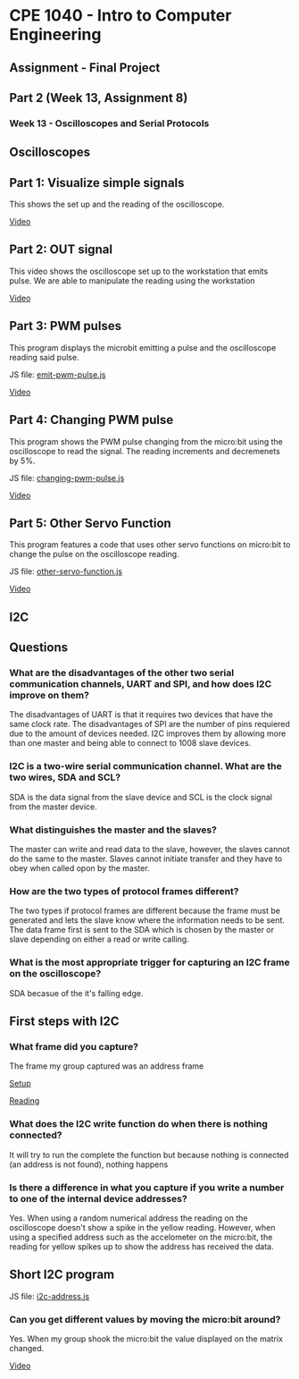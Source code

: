 # CPE 1040 - Intro to Computer Engineering #
## Assignment - Final Project ##
## Part 2 (Week 13, Assignment 8) ##
### Week 13 - Oscilloscopes and Serial Protocols ###
## Oscilloscopes ##
## Part 1: Visualize simple signals ##
This shows the set up and the reading of the oscilloscope.

[Video](https://imgur.com/a/iKxMMyE)
## Part 2: OUT signal ##
This video shows the oscilloscope set up to the workstation that emits pulse. We are able to manipulate the reading using the workstation

[Video](https://imgur.com/a/hSLcBpD)
## Part 3: PWM pulses ## 
This program displays the microbit emitting a pulse and the oscilloscope reading said pulse.

JS file: [emit-pwm-pulse.js](https://github.com/Introduction-to-Computer-Engineering/final-project-assignment-8-week-13-therunawayfiveguy/blob/master/emit-owm-pulse.js)

[Video](https://imgur.com/a/gSlabuU)
## Part 4: Changing PWM pulse ##
This program shows the PWM pulse changing from the micro:bit using the oscilloscope to read the signal. The reading increments and decremenets by 5%. 

JS file: [changing-pwm-pulse.js](https://github.com/Introduction-to-Computer-Engineering/final-project-assignment-8-week-13-therunawayfiveguy/blob/master/changing-pwm-pulse.js)

[Video](https://imgur.com/a/26anvjA)
## Part 5: Other Servo Function ##
This program features a code that uses other servo functions on micro:bit to change the pulse on the oscilloscope reading.

JS file: [other-servo-function.js](https://github.com/Introduction-to-Computer-Engineering/final-project-assignment-8-week-13-therunawayfiveguy/blob/master/other-servo-function.js)

[Video](https://imgur.com/a/JNYvjWn)
## I2C ##
## Questions ## 
### What are the disadvantages of the other two serial communication channels, UART and SPI, and how does I2C improve on them? ###
The disadvantages of UART is that it requires two devices that have the same clock rate. The disadvantages of SPI are the number of pins requiered due to the amount of devices needed. I2C improves them by allowing more than one master and being able to connect to 1008 slave devices.
### I2C is a two-wire serial communication channel. What are the two wires, SDA and SCL? ###
SDA is the data signal from the slave device and SCL is the clock signal from the master device.
### What distinguishes the master and the slaves? ###
The master can write and read data to the slave, however, the slaves cannot do the same to the master. Slaves cannot initiate transfer and they have to obey when called opon by the master.
### How are the two types of protocol frames different? ###
The two types if protocol frames are different because the frame must be generated and lets the slave know where the information needs to be sent. The data frame first is sent to the SDA which is chosen by the master or slave depending on either a read or write calling.
### What is the most appropriate trigger for capturing an I2C frame on the oscilloscope? ###
SDA becasue of the it's falling edge.
## First steps with I2C ##
### What frame did you capture? ###
The frame my group captured was an address frame

[Setup](https://github.com/Introduction-to-Computer-Engineering/final-project-assignment-8-week-13-therunawayfiveguy/blob/master/setup.jpg)

[Reading](https://github.com/Introduction-to-Computer-Engineering/final-project-assignment-8-week-13-therunawayfiveguy/blob/master/reading.jpg)
### What does the I2C write function do when there is nothing connected? ###
It will try to run the complete the function but because nothing is connected (an address is not found), nothing happens
### Is there a difference in what you capture if you write a number to one of the internal device addresses? ###
Yes. When using a random numerical address the reading on the oscilloscope doesn't show a spike in the yellow reading. However, when using a specified address such as the accelometer on the micro:bit, the reading for yellow spikes up to show the address has received the data.
## Short I2C program ##
JS file: [i2c-address.js](https://github.com/Introduction-to-Computer-Engineering/final-project-assignment-8-week-13-therunawayfiveguy/blob/master/i2c-addresses.js)
### Can you get different values by moving the micro:bit around? ###
Yes. When my group shook the micro:bit the value displayed on the matrix changed.

[Video](https://imgur.com/a/lyiB484)
